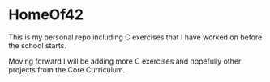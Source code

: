 # HomeOf42

This is my personal repo including C exercises that I have worked on before the school starts.

Moving forward I will be adding more C exercises and hopefully other projects from the Core Curriculum.
